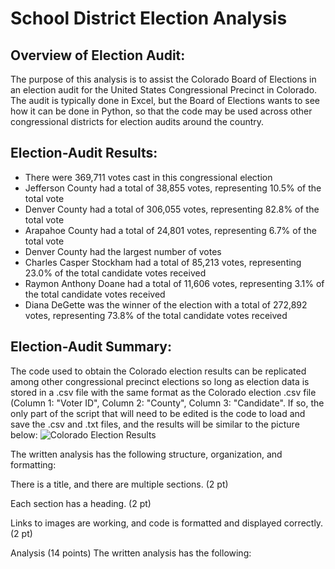 # School District Election Analysis
## Overview of Election Audit:
The purpose of this analysis is to assist the Colorado Board of Elections in an election audit for the United States Congressional Precinct in Colorado. The audit is typically done in Excel, but the Board of Elections wants to see how it can be done in Python, so that the code may be used across other congressional districts for election audits around the country.

## Election-Audit Results:
* There were 369,711 votes cast in this congressional election 
* Jefferson County had a total of 38,855 votes, representing 10.5% of the total vote
* Denver County had a total of 306,055 votes, representing 82.8% of the total vote
* Arapahoe County had a total of 24,801 votes, representing 6.7% of the total vote
* Denver County had the largest number of votes 
* Charles Casper Stockham had a total of 85,213 votes, representing 23.0% of the total candidate votes received
* Raymon Anthony Doane had a total of 11,606 votes, representing 3.1% of the total candidate votes received
* Diana DeGette was the winner of the election with a total of 272,892 votes, representing 73.8% of the total candidate votes received

## Election-Audit Summary: 
The code used to obtain the Colorado election results can be replicated among other congressional precinct elections so long as election data is stored in a .csv file with the same format as the Colorado election .csv file (Column 1: "Voter ID", Column 2: "County", Column 3: "Candidate". If so, the only part of the script that will need to be edited is the code to load and save the .csv and .txt files, and the results will be similar to the picture below:
![Colorado Election Results](https://user-images.githubusercontent.com/98576235/155270516-971301ab-cbf8-4065-9770-54e055a28652.png)



The written analysis has the following structure, organization, and formatting:

There is a title, and there are multiple sections. (2 pt)

Each section has a heading. (2 pt)

Links to images are working, and code is formatted and displayed correctly. (2 pt)

Analysis (14 points)
The written analysis has the following:
